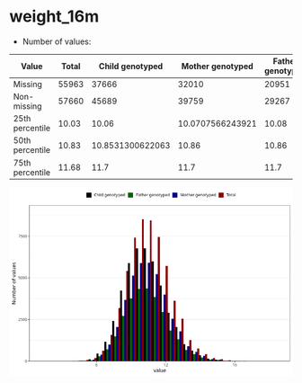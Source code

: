 # weight_16m
- Number of values:

| Value | Total | Child genotyped | Mother genotyped | Father genotyped |
| ----- | ----- | --------------- | ---------------- | ---------------- |
| Missing | 55963 | 37666 | 32010 | 20951 |
| Non-missing | 57660 | 45689 | 39759 | 29267 |
| 25th percentile | 10.03 | 10.06 | 10.0707566243921 | 10.08 |
| 50th percentile | 10.83 | 10.8531300622063 | 10.86 | 10.86 |
| 75th percentile | 11.68 | 11.7 | 11.7 | 11.7 |



![](weight_16m_n.png)



